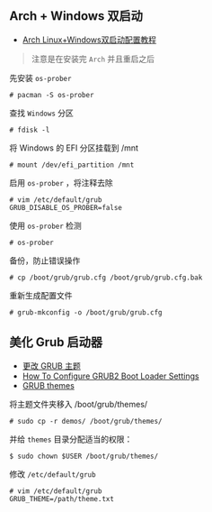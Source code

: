 ## Arch + Windows 双启动
- [Arch Linux+Windows双启动配置教程](https://zhuanlan.zhihu.com/p/471374126)

> 注意是在安装完 `Arch` 并且重启之后

先安装 `os-prober`
```
# pacman -S os-prober
```

查找 `Windows` 分区
```
# fdisk -l
```

将 Windows 的 EFI 分区挂载到 /mnt
```
# mount /dev/efi_partition /mnt
```

启用 `os-prober` ，将注释去除
```
# vim /etc/default/grub
GRUB_DISABLE_OS_PROBER=false
```

使用 `os-prober` 检测
```
# os-prober
```

备份，防止错误操作
```
# cp /boot/grub/grub.cfg /boot/grub/grub.cfg.bak
```

重新生成配置文件
```
# grub-mkconfig -o /boot/grub/grub.cfg
```

## 美化 Grub 启动器

- [更改 GRUB 主题](https://zhuanlan.zhihu.com/p/558980080)  
- [How To Configure GRUB2 Boot Loader Settings](https://ostechnix.com/configure-grub-2-boot-loader-settings-ubuntu-16-04/)
- [GRUB themes](https://github.com/jacksaur/Gorgeous-GRUB)


将主题文件夹移入 /boot/grub/themes/
```
# sudo cp -r demos/ /boot/grub/themes/
```

并给 `themes` 目录分配适当的权限：
```
$ sudo chown $USER /boot/grub/themes/
```

修改 `/etc/default/grub`
```
# vim /etc/default/grub
GRUB_THEME=/path/theme.txt
```